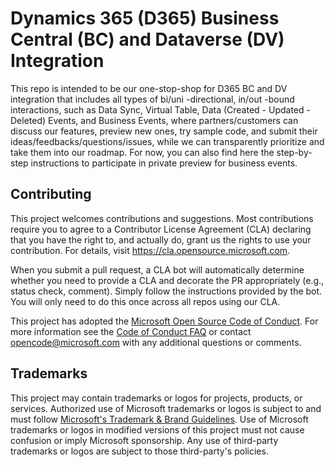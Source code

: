 # Dynamics 365 (D365) Business Central (BC) and Dataverse (DV) Integration

This repo is intended to be our one-stop-shop for D365 BC and DV integration that includes all types of bi/uni -directional, in/out -bound interactions, such as Data Sync, Virtual Table, Data (Created - Updated - Deleted) Events, and Business Events, where partners/customers can discuss our features, preview new ones, try sample code, and submit their ideas/feedbacks/questions/issues, while we can transparently prioritize and take them into our roadmap.  For now, you can also find here the step-by-step instructions to participate in private preview for business events.

## Contributing

This project welcomes contributions and suggestions.  Most contributions require you to agree to a
Contributor License Agreement (CLA) declaring that you have the right to, and actually do, grant us
the rights to use your contribution. For details, visit https://cla.opensource.microsoft.com.

When you submit a pull request, a CLA bot will automatically determine whether you need to provide
a CLA and decorate the PR appropriately (e.g., status check, comment). Simply follow the instructions
provided by the bot. You will only need to do this once across all repos using our CLA.

This project has adopted the [Microsoft Open Source Code of Conduct](https://opensource.microsoft.com/codeofconduct/).
For more information see the [Code of Conduct FAQ](https://opensource.microsoft.com/codeofconduct/faq/) or
contact [opencode@microsoft.com](mailto:opencode@microsoft.com) with any additional questions or comments.

## Trademarks

This project may contain trademarks or logos for projects, products, or services. Authorized use of Microsoft 
trademarks or logos is subject to and must follow 
[Microsoft's Trademark & Brand Guidelines](https://www.microsoft.com/en-us/legal/intellectualproperty/trademarks/usage/general).
Use of Microsoft trademarks or logos in modified versions of this project must not cause confusion or imply Microsoft sponsorship.
Any use of third-party trademarks or logos are subject to those third-party's policies.

